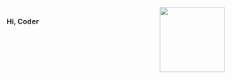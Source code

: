 <img align="right" src="https://github-readme-stats.vercel.app/api?username=zk4" style="height:150px;">  

### Hi, Coder
<!-- ![visitors](https://visitor-badge.glitch.me/badge?page_id=zk4.zk4.readme) -->

